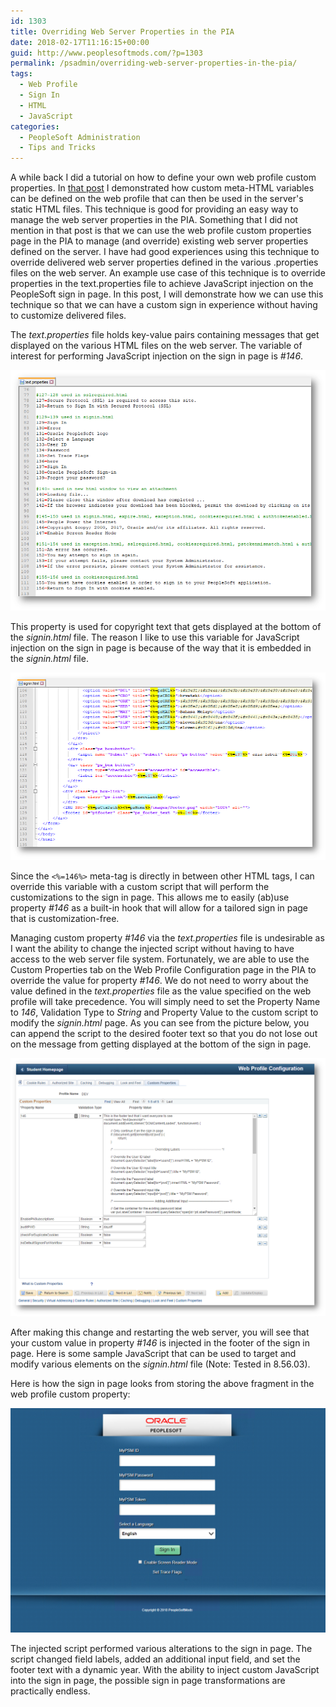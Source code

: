 ```yaml
---
id: 1303
title: Overriding Web Server Properties in the PIA
date: 2018-02-17T11:16:15+00:00
guid: http://www.peoplesoftmods.com/?p=1303
permalink: /psadmin/overriding-web-server-properties-in-the-pia/
tags:
  - Web Profile
  - Sign In
  - HTML
  - JavaScript
categories:
  - PeopleSoft Administration
  - Tips and Tricks
---
```

A while back I did a tutorial on how to define your own web profile custom properties. In [that post](/psadmin/defining-your-own-web-profile-custom-properties/) I demonstrated how custom meta-HTML variables can be defined on the web profile that can then be used in the server's static HTML files. This technique is good for providing an easy way to manage the web server properties in the PIA. Something that I did not mention in that post is that we can use the web profile custom properties page in the PIA to manage (and override) existing web server properties defined on the server. I have had good experiences using this technique to override delivered web server properties defined in the various .properties files on the web server. An example use case of this technique is to override properties in the text.properties file to achieve JavaScript injection on the PeopleSoft sign in page. In this post, I will demonstrate how we can use this technique so that we can have a custom sign in experience without having to customize delivered files.

The _text.properties_ file holds key-value pairs containing messages that get displayed on the various HTML files on the web server. The variable of interest for performing JavaScript injection on the sign in page is _#146_.

[1]: /assets/images/2018/02/TextProperties.png
[![Text Properties][1]][1]

This property is used for copyright text that gets displayed at the bottom of the _signin.html_ file. The reason I like to use this variable for JavaScript injection on the sign in page is because of the way that it is embedded in the _signin.html_ file.

[2]: /assets/images/2018/02/SignInHTML.png
[![Sign In HTML][2]][2]

Since the `<%=146%>` meta-tag is directly in between other HTML tags, I can override this variable with a custom script that will perform the customizations to the sign in page. This allows me to easily (ab)use property _#146_ as a built-in hook that will allow for a tailored sign in page that is customization-free.

Managing custom property _#146_ via the _text.properties_ file is undesirable as I want the ability to change the injected script without having to have access to the web server file system. Fortunately, we are able to use the Custom Properties tab on the Web Profile Configuration page in the PIA to override the value for property _#146_. We do not need to worry about the value defined in the _text.properties_ file as the value specified on the web profile will take precedence. You will simply need to set the Property Name to _146_, Validation Type to _String_ and Property Value to the custom script to modify the _signin.html_ page. As you can see from the picture below, you can append the script to the desired footer text so that you do not lose out on the message from getting displayed at the bottom of the sign in page.

[3]: /assets/images/2018/02/WebProfCustProp.png
[![Custom Property][3]][3]

After making this change and restarting the web server, you will see that your custom value in property _#146_ is injected in the footer of the sign in page. Here is some sample JavaScript that can be used to target and modify various elements on the _signin.html_ file (Note: Tested in 8.56.03).

<script src="https://gist.github.com/coltonfischer/ce68af143405208dab5e97c1f27e680d.js"></script>

Here is how the sign in page looks from storing the above fragment in the web profile custom property:

[4]: /assets/images/2018/02/CustomSignIn.png
[![Custom Sign In][4]][4]

The injected script performed various alterations to the sign in page. The script changed field labels, added an additional input field, and set the footer text with a dynamic year. With the ability to inject custom JavaScript into the sign in page, the possible sign in page transformations are practically endless.